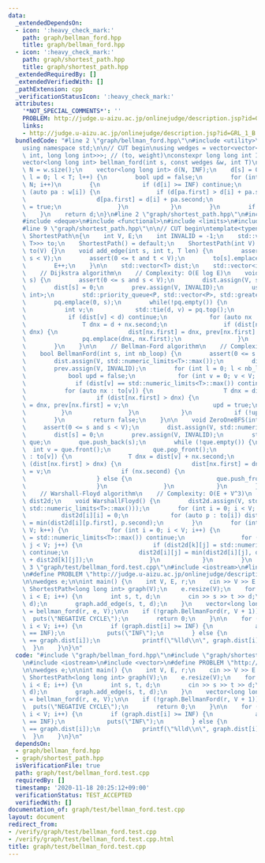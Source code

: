 ```yaml
---
data:
  _extendedDependsOn:
  - icon: ':heavy_check_mark:'
    path: graph/bellman_ford.hpp
    title: graph/bellman_ford.hpp
  - icon: ':heavy_check_mark:'
    path: graph/shortest_path.hpp
    title: graph/shortest_path.hpp
  _extendedRequiredBy: []
  _extendedVerifiedWith: []
  _pathExtension: cpp
  _verificationStatusIcon: ':heavy_check_mark:'
  attributes:
    '*NOT_SPECIAL_COMMENTS*': ''
    PROBLEM: http://judge.u-aizu.ac.jp/onlinejudge/description.jsp?id=GRL_1_B
    links:
    - http://judge.u-aizu.ac.jp/onlinejudge/description.jsp?id=GRL_1_B
  bundledCode: "#line 2 \"graph/bellman_ford.hpp\"\n#include <utility>\n#include <vector>\n\
    using namespace std;\n\n// CUT begin\nusing wedges = vector<vector<pair<long long\
    \ int, long long int>>>; // (to, weight)\nconstexpr long long int INF = 1e17;\n\
    vector<long long int> bellman_ford(int s, const wedges &w, int T)\n{\n    int\
    \ N = w.size();\n    vector<long long int> d(N, INF);\n    d[s] = 0;\n    for(int\
    \ l = 0; l < T; l++) {\n        bool upd = false;\n        for (int i = 0; i <\
    \ N; i++)\n        {\n            if (d[i] >= INF) continue;\n            for\
    \ (auto pa : w[i]) {\n                if (d[pa.first] > d[i] + pa.second) {\n\
    \                    d[pa.first] = d[i] + pa.second;\n                    upd\
    \ = true;\n                }\n            }\n        }\n        if (!upd) break;\n\
    \    }\n    return d;\n}\n#line 2 \"graph/shortest_path.hpp\"\n#include <cassert>\n\
    #include <deque>\n#include <functional>\n#include <limits>\n#include <queue>\n\
    #line 9 \"graph/shortest_path.hpp\"\n\n// CUT begin\ntemplate<typename T>\nstruct\
    \ ShortestPath\n{\n    int V, E;\n    int INVALID = -1;\n    std::vector<std::vector<std::pair<int,\
    \ T>>> to;\n    ShortestPath() = default;\n    ShortestPath(int V) : V(V), E(0),\
    \ to(V) {}\n    void add_edge(int s, int t, T len) {\n        assert(0 <= s and\
    \ s < V);\n        assert(0 <= t and t < V);\n        to[s].emplace_back(t, len);\n\
    \        E++;\n    }\n\n    std::vector<T> dist;\n    std::vector<int> prev;\n\
    \    // Dijkstra algorithm\n    // Complexity: O(E log E)\n    void Dijkstra(int\
    \ s) {\n        assert(0 <= s and s < V);\n        dist.assign(V, std::numeric_limits<T>::max());\n\
    \        dist[s] = 0;\n        prev.assign(V, INVALID);\n        using P = std::pair<T,\
    \ int>;\n        std::priority_queue<P, std::vector<P>, std::greater<P>> pq;\n\
    \        pq.emplace(0, s);\n        while(!pq.empty()) {\n            T d;\n \
    \           int v;\n            std::tie(d, v) = pq.top();\n            pq.pop();\n\
    \            if (dist[v] < d) continue;\n            for (auto nx : to[v]) {\n\
    \                T dnx = d + nx.second;\n                if (dist[nx.first] >\
    \ dnx) {\n                    dist[nx.first] = dnx, prev[nx.first] = v;\n    \
    \                pq.emplace(dnx, nx.first);\n                }\n            }\n\
    \        }\n    }\n\n    // Bellman-Ford algorithm\n    // Complexity: O(VE)\n\
    \    bool BellmanFord(int s, int nb_loop) {\n        assert(0 <= s and s < V);\n\
    \        dist.assign(V, std::numeric_limits<T>::max());\n        dist[s] = 0;\n\
    \        prev.assign(V, INVALID);\n        for (int l = 0; l < nb_loop; l++) {\n\
    \            bool upd = false;\n            for (int v = 0; v < V; v++) {\n  \
    \              if (dist[v] == std::numeric_limits<T>::max()) continue;\n     \
    \           for (auto nx : to[v]) {\n                    T dnx = dist[v] + nx.second;\n\
    \                    if (dist[nx.first] > dnx) {\n                        dist[nx.first]\
    \ = dnx, prev[nx.first] = v;\n                        upd = true;\n          \
    \          }\n                }\n            }\n            if (!upd) return true;\n\
    \        }\n        return false;\n    }\n\n    void ZeroOneBFS(int s) {\n   \
    \     assert(0 <= s and s < V);\n        dist.assign(V, std::numeric_limits<T>::max());\n\
    \        dist[s] = 0;\n        prev.assign(V, INVALID);\n        std::deque<int>\
    \ que;\n        que.push_back(s);\n        while (!que.empty()) {\n          \
    \  int v = que.front();\n            que.pop_front();\n            for (auto nx\
    \ : to[v]) {\n                T dnx = dist[v] + nx.second;\n                if\
    \ (dist[nx.first] > dnx) {\n                    dist[nx.first] = dnx, prev[nx.first]\
    \ = v;\n                    if (nx.second) {\n                        que.push_back(nx.first);\n\
    \                    } else {\n                        que.push_front(nx.first);\n\
    \                    }\n                }\n            }\n        }\n    }\n\n\
    \    // Warshall-Floyd algorithm\n    // Complexity: O(E + V^3)\n    std::vector<std::vector<T>>\
    \ dist2d;\n    void WarshallFloyd() {\n        dist2d.assign(V, std::vector<T>(V,\
    \ std::numeric_limits<T>::max()));\n        for (int i = 0; i < V; i++) {\n  \
    \          dist2d[i][i] = 0;\n            for (auto p : to[i]) dist2d[i][p.first]\
    \ = min(dist2d[i][p.first], p.second);\n        }\n        for (int k = 0; k <\
    \ V; k++) {\n            for (int i = 0; i < V; i++) {\n                if (dist2d[i][k]\
    \ = std::numeric_limits<T>::max()) continue;\n                for (int j = 0;\
    \ j < V; j++) {\n                    if (dist2d[k][j] = std::numeric_limits<T>::max())\
    \ continue;\n                    dist2d[i][j] = min(dist2d[i][j], dist2d[i][k]\
    \ + dist2d[k][j]);\n                }\n            }\n        }\n    }\n};\n#line\
    \ 3 \"graph/test/bellman_ford.test.cpp\"\n#include <iostream>\n#line 5 \"graph/test/bellman_ford.test.cpp\"\
    \n#define PROBLEM \"http://judge.u-aizu.ac.jp/onlinejudge/description.jsp?id=GRL_1_B\"\
    \n\nwedges e;\n\nint main() {\n    int V, E, r;\n    cin >> V >> E >> r;\n   \
    \ ShortestPath<long long int> graph(V);\n    e.resize(V);\n    for (int i = 0;\
    \ i < E; i++) {\n        int s, t, d;\n        cin >> s >> t >> d;\n        e[s].emplace_back(t,\
    \ d);\n        graph.add_edge(s, t, d);\n    }\n    vector<long long int> ret\
    \ = bellman_ford(r, e, V);\n\n    if (!graph.BellmanFord(r, V + 1)) {\n      \
    \  puts(\"NEGATIVE CYCLE\");\n        return 0;\n    }\n\n    for (int i = 0;\
    \ i < V; i++) {\n        if (graph.dist[i] >= INF) {\n            assert(ret[i]\
    \ == INF);\n            puts(\"INF\");\n        } else {\n            assert(ret[i]\
    \ == graph.dist[i]);\n            printf(\"%lld\\n\", graph.dist[i]);\n      \
    \  }\n    }\n}\n"
  code: "#include \"graph/bellman_ford.hpp\"\n#include \"graph/shortest_path.hpp\"\
    \n#include <iostream>\n#include <vector>\n#define PROBLEM \"http://judge.u-aizu.ac.jp/onlinejudge/description.jsp?id=GRL_1_B\"\
    \n\nwedges e;\n\nint main() {\n    int V, E, r;\n    cin >> V >> E >> r;\n   \
    \ ShortestPath<long long int> graph(V);\n    e.resize(V);\n    for (int i = 0;\
    \ i < E; i++) {\n        int s, t, d;\n        cin >> s >> t >> d;\n        e[s].emplace_back(t,\
    \ d);\n        graph.add_edge(s, t, d);\n    }\n    vector<long long int> ret\
    \ = bellman_ford(r, e, V);\n\n    if (!graph.BellmanFord(r, V + 1)) {\n      \
    \  puts(\"NEGATIVE CYCLE\");\n        return 0;\n    }\n\n    for (int i = 0;\
    \ i < V; i++) {\n        if (graph.dist[i] >= INF) {\n            assert(ret[i]\
    \ == INF);\n            puts(\"INF\");\n        } else {\n            assert(ret[i]\
    \ == graph.dist[i]);\n            printf(\"%lld\\n\", graph.dist[i]);\n      \
    \  }\n    }\n}\n"
  dependsOn:
  - graph/bellman_ford.hpp
  - graph/shortest_path.hpp
  isVerificationFile: true
  path: graph/test/bellman_ford.test.cpp
  requiredBy: []
  timestamp: '2020-11-18 20:25:12+09:00'
  verificationStatus: TEST_ACCEPTED
  verifiedWith: []
documentation_of: graph/test/bellman_ford.test.cpp
layout: document
redirect_from:
- /verify/graph/test/bellman_ford.test.cpp
- /verify/graph/test/bellman_ford.test.cpp.html
title: graph/test/bellman_ford.test.cpp
---
```

